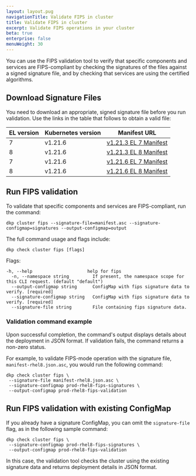 ```yaml
---
layout: layout.pug
navigationTitle: Validate FIPS in cluster
title: Validate FIPS in cluster
excerpt: Validate FIPS operations in your cluster
beta: true
enterprise: false
menuWeight: 30
---
```


You can use the FIPS validation tool to verify that specific components and services are FIPS-compliant by checking the signatures of the files against a signed signature file, and by checking that services are using the certified algorithms.

## Download Signature Files

You need to download an appropriate, signed signature file before you run validation. Use the links in the table that follows to obtain a valid file:

|EL version | Kubernetes version | Manifest URL                |
|-----------|--------------------|-----------------------------|
| 7         | v1.21.6            | [v1.21.3 EL 7 Manifest][1-21-3-fips-manifest-7] |
| 8         | v1.21.6            | [v1.21.3 EL 8 Manifest][1-21-3-fips-manifest-8] |
| 7         | v1.21.6            | [v1.21.6 EL 7 Manifest][1-21-6-fips-manifest-7] |
| 8         | v1.21.6            | [v1.21.6 EL 8 Manifest][1-21-6-fips-manifest-8] |

## Run FIPS validation

To validate that specific components and services are FIPS-compliant, run the command:

```shell
dkp cluster fips --signature-file=manifest.asc --signature-configmap=signatures --output-configmap=output
```

The full command usage and flags include:

```shell
dkp check cluster fips [flags]
```

Flags:

```shell
-h, --help                     help for fips
  -n, --namespace string         If present, the namespace scope for this CLI request. (default "default")
  --output-configmap string      ConfigMap with fips signature data to verify. [required]
  --signature-configmap string   ConfigMap with fips signature data to verify. [required]
  --signature-file string        File containing fips signature data.
```

### Validation command example

Upon successful completion, the command's output displays details about the deployment in JSON format. If validation fails, the command returns a non-zero status.

For example, to validate FIPS-mode operation with the signature file, `manifest-rhel8.json.asc`, you would run the following command:

```shell
dkp check cluster fips \
 --signature-file manifest-rhel8.json.asc \
 --signature-configmap prod-rhel8-fips-signatures \
 --output-configmap prod-rhel8-fips-validation
```

## Run FIPS validation with existing ConfigMap

If you already have a signature ConfigMap, you can omit the `signature-file` flag, as in the following sample command:

```shell
dkp check cluster fips \
 --signature-configmap prod-rhel8-fips-signatures \
 --output-configmap prod-rhel8-fips-validation
```

In this case, the validation tool checks the cluster using the existing signature data and returns deployment details in JSON format.

[1-21-3-fips-manifest-7]: https://kubernetes-fips.s3.us-east-2.amazonaws.com/tool/manifests/v1.21.6/manifest-rhel7.json.asc
[1-21-3-fips-manifest-8]: https://kubernetes-fips.s3.us-east-2.amazonaws.com/tool/manifests/v1.21.6/manifest-rhel8.json.asc
[1-21-6-fips-manifest-7]: https://kubernetes-fips.s3.us-east-2.amazonaws.com/tool/manifests/v1.21.6/manifest-rhel7.json.asc
[1-21-6-fips-manifest-8]: https://kubernetes-fips.s3.us-east-2.amazonaws.com/tool/manifests/v1.21.6/manifest-rhel8.json.asc
